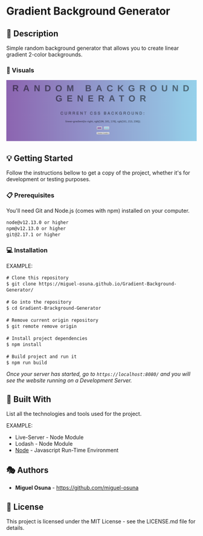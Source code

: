 # Gradient Background Generator

## :book: Description 
Simple random background generator that allows you to create linear gradient 2-color backgrounds. 

### :high_brightness: Visuals
![](img/gradient_background.png)

## :bulb: Getting Started 
Follow the instructions bellow to get a copy of the project, whether it's for development or testing purposes. 

### :clipboard: Prerequisites
You'll need Git and Node.js (comes with npm) installed on your computer.
```
node@v12.13.0 or higher
npm@v12.13.0 or higher
git@2.17.1 or higher

```

### :computer: Installation
EXAMPLE:
```
# Clone this repository
$ git clone https://miguel-osuna.github.io/Gradient-Background-Generator/

# Go into the repository
$ cd Gradient-Brackground-Generator

# Remove current origin repository
$ git remote remove origin

# Install project dependencies
$ npm install 

# Build project and run it
$ npm run build
```

*Once your server has started, go to ```https://localhost:8080/``` and you will see the website running on a Development Server.*

##  :wrench: Built With 
List all the technologies and tools used for the project.

EXAMPLE: 
-   Live-Server - Node Module
-   Lodash - Node Module
-   [Node](https://nodejs.org/es/) - Javascript Run-Time Environment

## :performing_arts: Authors 
- **Miguel Osuna** - https://github.com/miguel-osuna

## :ledger: License 
This project is licensed under the MIT License - see the LICENSE.md file for details.  





